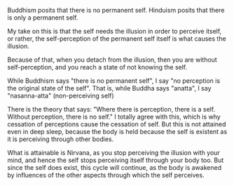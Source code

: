 Buddhism posits that there is no permanent self. Hinduism posits that there is only a permanent self.

My take on this is that the self needs the illusion in order to perceive itself, or rather, the self-perception of the permanent self itself is what causes the illusion.

Because of that, when you detach from the illusion, then you are without self-perception, and you reach a state of not knowing the self.

While Buddhism says "there is no permanent self", I say "no perception is the original state of the self". That is, while Buddha says "anatta", I say "nasanna-atta" (non-perceiving self)

There is the theory that says: "Where there is perception, there is a self. Without perception, there is no self." I totally agree with this, which is why cessation of perceptions cause the cessation of self. But this is not attained even in deep sleep, because the body is held because the self is existent as it is perceiving through other bodies.

What is attainable is Nirvana, as you stop perceiving the illusion with your mind, and hence the self stops perceiving itself through your body too. But since the self does exist, this cycle will continue, as the body is awakened by influences of the other aspects through which the self perceives.